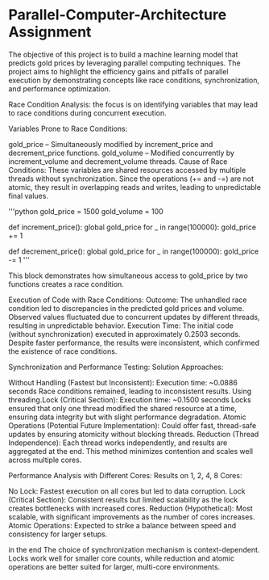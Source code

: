 # Parallel-Computer-Architecture Assignment 

The objective of this project is to build a machine learning model that predicts gold prices by leveraging parallel computing techniques. The project aims to highlight the efficiency gains and pitfalls of parallel execution by demonstrating concepts like race conditions, synchronization, and performance optimization.

Race Condition Analysis: the focus is on identifying variables that may lead to race conditions during concurrent execution.

Variables Prone to Race Conditions:

gold_price – Simultaneously modified by increment_price and decrement_price functions.
gold_volume – Modified concurrently by increment_volume and decrement_volume threads.
Cause of Race Conditions:
These variables are shared resources accessed by multiple threads without synchronization. Since the operations (+= and -=) are not atomic, they result in overlapping reads and writes, leading to unpredictable final values.

'''python
gold_price = 1500
gold_volume = 100

def increment_price():
    global gold_price
    for _ in range(100000):
        gold_price += 1

def decrement_price():
    global gold_price
    for _ in range(100000):
       gold_price -= 1 
'''

This block demonstrates how simultaneous access to gold_price by two functions creates a race condition.


Execution of Code with Race Conditions:
Outcome:
The unhandled race condition led to discrepancies in the predicted gold prices and volume. Observed values fluctuated due to concurrent updates by different threads, resulting in unpredictable behavior.
Execution Time:
The initial code (without synchronization) executed in approximately 0.2503 seconds. Despite faster performance, the results were inconsistent, which confirmed the existence of race conditions.

Synchronization and Performance Testing:
Solution Approaches:

Without Handling (Fastest but Inconsistent):
Execution time: ~0.0886 seconds
Race conditions remained, leading to inconsistent results.
Using threading.Lock (Critical Section):
Execution time: ~0.1500 seconds
Locks ensured that only one thread modified the shared resource at a time, ensuring data integrity but with slight performance degradation.
Atomic Operations (Potential Future Implementation):
Could offer fast, thread-safe updates by ensuring atomicity without blocking threads.
Reduction (Thread Independence):
Each thread works independently, and results are aggregated at the end. This method minimizes contention and scales well across multiple cores.

Performance Analysis with Different Cores:
Results on 1, 2, 4, 8 Cores:

No Lock: Fastest execution on all cores but led to data corruption.
Lock (Critical Section): Consistent results but limited scalability as the lock creates bottlenecks with increased cores.
Reduction (Hypothetical): Most scalable, with significant improvements as the number of cores increases.
Atomic Operations: Expected to strike a balance between speed and consistency for larger setups.

in the end The choice of synchronization mechanism is context-dependent. Locks work well for smaller core counts, while reduction and atomic operations are better suited for larger, multi-core environments.
